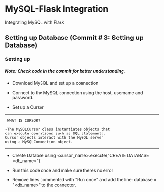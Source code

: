 # MySQL-Flask Integration
 Integrating MySQL with Flask

## Setting up Database (Commit # 3: Setting up Database)
### Setting up
##### Note: Check code in the commit for better understanding.

- Download MySQL and set up a connection

- Connect to the MySQL connection using the host, username and password.

- Set up a Cursor
---
     WHAT IS CURSOR?

    -The MySQLCursor class instantiates objects that 
    can execute operations such as SQL statements. 
    Cursor objects interact with the MySQL server 
    using a MySQLConnection object. 
---
- Create Databse using <cursor_name>.execute("CREATE DATABASE <db_name>")

- Run this code once and make sure theres no error

- Remove lines commented with "Run once" and add the line:
database = "<db_name>" to the connector.
###